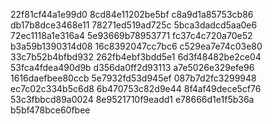 22f81cf44a1e99d0
8cd84e11202be5bf
c8a9d1a85753cb86
db17b8dce3468e11
78271ed519ad725c
5bca3dadcd5aa0e6
72ec1118a1e316a4
5e93669b78953771
fc37c4c720a70e52
b3a59b1390314d08
16c8392047cc7bc6
c529ea7e74c03e80
33c7b52b4bfbd932
262fb4ebf3bdd5e1
6d3f48482be2ce04
53fca4fdea490d9b
d356da0ff2d93113
a7e5026e329efe96
1616daefbee80ccb
5e7932fd53d945ef
087b7d2fc3299948
ec7c02c334b5c6d8
6b470753c82d9e44
8f4af49dece5cf76
53c3fbbcd89a0024
8e9521710f9eadd1
e78666d1e1f5b36a
b5bf478bce60fbee
